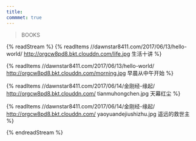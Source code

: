 ```yaml
---
title: 
commmet: true
---
```


>BOOKS  

{% readStream %}
{% readItems //dawnstar8411.com/2017/06/13/hello-world/  http://orgcw8pd8.bkt.clouddn.com/life.jpg 生活十讲 %}

{% readItems //dawnstar8411.com/2017/06/13/hello-world/  http://orgcw8pd8.bkt.clouddn.com/morning.jpg 早晨从中午开始 %}

{% readItems //dawnstar8411.com/2017/06/14/金刚经-缘起/  http://orgcw8pd8.bkt.clouddn.com/ tianmuhongchen.jpg 天幕红尘 %}

{% readItems //dawnstar8411.com/2017/06/14/金刚经-缘起/  http://orgcw8pd8.bkt.clouddn.com/ yaoyuandejiushizhu.jpg 遥远的救世主 %}


{% endreadStream %}